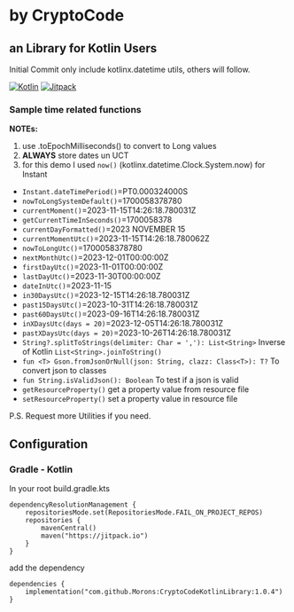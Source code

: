 # by CryptoCode

## an Library for Kotlin Users

Initial Commit only include kotlinx.datetime utils, others will follow.

[![Kotlin](https://img.shields.io/badge/kotlin-1.9.20-blue.svg?logo=kotlin)](http://kotlinlang.org)
[![Jitpack](https://jitpack.io/v/Morons/CryptoCodeKotlinLibrary.svg)](https://jitpack.io/#Morons/CryptoCodeKotlinLibrary)

### Sample time related functions

**NOTEs:**
1. use .toEpochMilliseconds() to convert to Long values
2. **ALWAYS** store dates un UCT 
3. for this demo I used `now()` (kotlinx.datetime.Clock.System.now) for Instant

* `Instant.dateTimePeriod()`=PT0.000324000S
* `nowToLongSystemDefault()`=1700058378780
* `currentMoment()`=2023-11-15T14:26:18.780031Z
* `getCurrentTimeInSeconds()`=1700058378
* `currentDayFormatted()`=2023 NOVEMBER 15
* `currentMomentUtc()`=2023-11-15T14:26:18.780062Z
* `nowToLongUtc()`=1700058378780
* `nextMonthUtc()`=2023-12-01T00:00:00Z
* `firstDayUtc()`=2023-11-01T00:00:00Z
* `lastDayUtc()`=2023-11-30T00:00:00Z
* `dateInUtc()`=2023-11-15
* `in30DaysUtc()`=2023-12-15T14:26:18.780031Z
* `past15DaysUtc()`=2023-10-31T14:26:18.780031Z
* `past60DaysUtc()`=2023-09-16T14:26:18.780031Z
* `inXDaysUtc(days = 20)`=2023-12-05T14:26:18.780031Z
* `pastXDaysUtc(days = 20)`=2023-10-26T14:26:18.780031Z
* `String?.splitToStrings(delimiter: Char = ','): List<String>` Inverse of Kotlin `List<String>.joinToString()`
* `fun <T> Gson.fromJsonOrNull(json: String, clazz: Class<T>): T?`  To convert json to classes
* `fun String.isValidJson(): Boolean` To test if a json is valid
* `getResourceProperty()` get a property value from resource file
* `setResourceProperty()` set a property value in resource file

P.S. Request more Utilities if you need.

## Configuration

### Gradle - Kotlin

In your root build.gradle.kts

```
dependencyResolutionManagement {
	repositoriesMode.set(RepositoriesMode.FAIL_ON_PROJECT_REPOS)
	repositories {
		mavenCentral()
		maven("https://jitpack.io")
	}
}
```
add the dependency
```
dependencies {
	implementation("com.github.Morons:CryptoCodeKotlinLibrary:1.0.4")
}
```